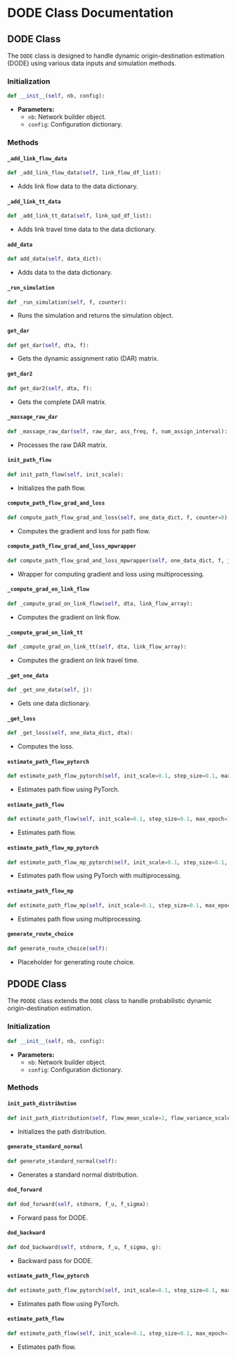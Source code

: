 # DODE Class Documentation

## DODE Class

The `DODE` class is designed to handle dynamic origin-destination estimation (DODE) using various data inputs and simulation methods.

### Initialization

```python
def __init__(self, nb, config):
```
- **Parameters:**
    - `nb`: Network builder object.
    - `config`: Configuration dictionary.

### Methods

#### `_add_link_flow_data`

```python
def _add_link_flow_data(self, link_flow_df_list):
```
- Adds link flow data to the data dictionary.

#### `_add_link_tt_data`

```python
def _add_link_tt_data(self, link_spd_df_list):
```
- Adds link travel time data to the data dictionary.

#### `add_data`

```python
def add_data(self, data_dict):
```
- Adds data to the data dictionary.

#### `_run_simulation`

```python
def _run_simulation(self, f, counter):
```
- Runs the simulation and returns the simulation object.

#### `get_dar`

```python
def get_dar(self, dta, f):
```
- Gets the dynamic assignment ratio (DAR) matrix.

#### `get_dar2`

```python
def get_dar2(self, dta, f):
```
- Gets the complete DAR matrix.

#### `_massage_raw_dar`

```python
def _massage_raw_dar(self, raw_dar, ass_freq, f, num_assign_interval):
```
- Processes the raw DAR matrix.

#### `init_path_flow`

```python
def init_path_flow(self, init_scale):
```
- Initializes the path flow.

#### `compute_path_flow_grad_and_loss`

```python
def compute_path_flow_grad_and_loss(self, one_data_dict, f, counter=0):
```
- Computes the gradient and loss for path flow.

#### `compute_path_flow_grad_and_loss_mpwrapper`

```python
def compute_path_flow_grad_and_loss_mpwrapper(self, one_data_dict, f, j, output):
```
- Wrapper for computing gradient and loss using multiprocessing.

#### `_compute_grad_on_link_flow`

```python
def _compute_grad_on_link_flow(self, dta, link_flow_array):
```
- Computes the gradient on link flow.

#### `_compute_grad_on_link_tt`

```python
def _compute_grad_on_link_tt(self, dta, link_flow_array):
```
- Computes the gradient on link travel time.

#### `_get_one_data`

```python
def _get_one_data(self, j):
```
- Gets one data dictionary.

#### `_get_loss`

```python
def _get_loss(self, one_data_dict, dta):
```
- Computes the loss.

#### `estimate_path_flow_pytorch`

```python
def estimate_path_flow_pytorch(self, init_scale=0.1, step_size=0.1, max_epoch=100):
```
- Estimates path flow using PyTorch.

#### `estimate_path_flow`

```python
def estimate_path_flow(self, init_scale=0.1, step_size=0.1, max_epoch=100, adagrad=False):
```
- Estimates path flow.

#### `estimate_path_flow_mp_pytorch`

```python
def estimate_path_flow_mp_pytorch(self, init_scale=0.1, step_size=0.1, max_epoch=100, n_process=4):
```
- Estimates path flow using PyTorch with multiprocessing.

#### `estimate_path_flow_mp`

```python
def estimate_path_flow_mp(self, init_scale=0.1, step_size=0.1, max_epoch=100, adagrad=False, n_process=4):
```
- Estimates path flow using multiprocessing.

#### `generate_route_choice`

```python
def generate_route_choice(self):
```
- Placeholder for generating route choice.

## PDODE Class

The `PDODE` class extends the `DODE` class to handle probabilistic dynamic origin-destination estimation.

### Initialization

```python
def __init__(self, nb, config):
```
- **Parameters:**
    - `nb`: Network builder object.
    - `config`: Configuration dictionary.

### Methods

#### `init_path_distribution`

```python
def init_path_distribution(self, flow_mean_scale=1, flow_variance_scale=1):
```
- Initializes the path distribution.

#### `generate_standard_normal`

```python
def generate_standard_normal(self):
```
- Generates a standard normal distribution.

#### `dod_forward`

```python
def dod_forward(self, stdnorm, f_u, f_sigma):
```
- Forward pass for DODE.

#### `dod_backward`

```python
def dod_backward(self, stdnorm, f_u, f_sigma, g):
```
- Backward pass for DODE.

#### `estimate_path_flow_pytorch`

```python
def estimate_path_flow_pytorch(self, init_scale=0.1, step_size=0.1, max_epoch=100):
```
- Estimates path flow using PyTorch.

#### `estimate_path_flow`

```python
def estimate_path_flow(self, init_scale=0.1, step_size=0.1, max_epoch=100, adagrad=False):
```
- Estimates path flow.
